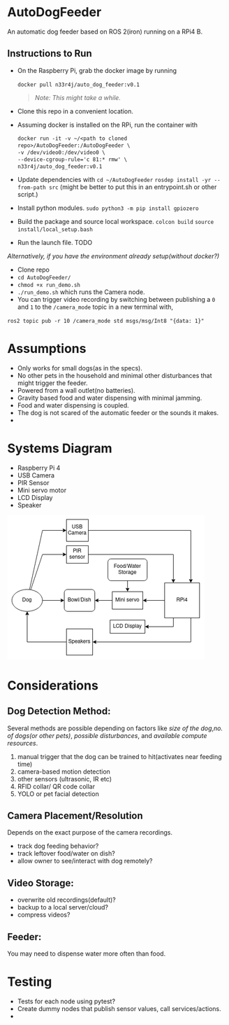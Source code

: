 # AutoDogFeeder
An automatic dog feeder based on ROS 2(iron) running on a RPi4 B.

## Instructions to Run
- On the Raspberry Pi, grab the docker image by running

    `docker pull n33r4j/auto_dog_feeder:v0.1`

    > _Note:  This might take a while._

- Clone this repo in a convenient location.
- Assuming docker is installed on the RPi, run the container with 

    ```
    docker run -it -v ~/<path to cloned repo>/AutoDogFeeder:/AutoDogFeeder \
    -v /dev/video0:/dev/video0 \
    --device-cgroup-rule='c 81:* rmw' \
    n33r4j/auto_dog_feeder:v0.1
    ```

- Update dependencies with
    `cd ~/AutoDogFeeder`
    `rosdep install -yr --from-path src`
    (might be better to put this in an entrypoint.sh or other script.)

- Install python modules.
    `sudo python3 -m pip install gpiozero`

- Build the package and source local workspace.
    `colcon build`
    `source install/local_setup.bash`

- Run the launch file. TODO

_Alternatively, if you have the environment already setup(without docker?)_
- Clone repo
- `cd AutoDogFeeder/`
- `chmod +x run_demo.sh`
- `./run_demo.sh` which runs the Camera node.
- You can trigger video recording by switching between publishing a `0` and `1` to the `/camera_mode` topic in a new terminal  with,

`ros2 topic pub -r 10 /camera_mode std msgs/msg/Int8 "{data: 1}"`


# Assumptions
- Only works for small dogs(as in the specs).
- No other pets in the household and minimal other disturbances that might trigger the feeder.
- Powered from a wall outlet(no batteries).
- Gravity based food and water dispensing with minimal jamming.
- Food and water dispensing is coupled.
- The dog is not scared of the automatic feeder or the sounds it makes.
- 

# Systems Diagram
- Raspberry Pi 4
- USB Camera
- PIR Sensor
- Mini servo motor
- LCD Display
- Speaker


![Systems Diagram](images/system_diagram-v1.png)

# Considerations
## Dog Detection Method: 
Several methods are possible depending on factors like _size of the dog_,_no. of dogs(or other pets)_, _possible disturbances_, and _available compute resources_.

1. manual trigger that the dog can be trained to hit(activates near feeding time)
2. camera-based motion detection
3. other sensors (ultrasonic, IR etc)
4. RFID collar/ QR code collar
5. YOLO or pet facial detection

## Camera Placement/Resolution
Depends on the exact purpose of the camera recordings.
- track dog feeding behavior?
- track leftover food/water on dish?
- allow owner to see/interact with dog remotely?

## Video Storage:
- overwrite old recordings(default)?
- backup to a local server/cloud?
- compress videos?

## Feeder:
You may need to dispense water more often than food.

# Testing
- Tests for each node using pytest?
- Create dummy nodes that publish sensor values, call services/actions.
- 
